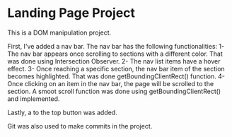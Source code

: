 # Landing Page Project

This is a DOM manipulation project.

First, I've added a nav bar. The nav bar has the following functionalities:
1- The nav bar appears once scrolling to sections with a different color. That was done using Intersection Observer.
2- The nav list items have a hover effect.
3- Once reaching a specific section, the nav bar item of the section becomes highlighted. That was done getBoundingClientRect() function.
4- Once clicking on an item in the nav bar, the page will be scrolled to the section. A smoot scroll function was done using getBoundingClientRect() and implemented.

Lastly, a to the top button was added.

Git was also used to make commits in the project.
